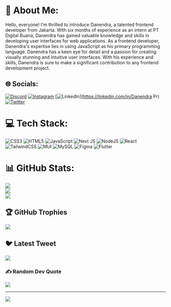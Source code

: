# 💫 About Me:
Hello, everyone! I'm thrilled to introduce Danendra, a talented frontend developer from Jakarta. With six months of experience as an intern at PT Digital Buana, Danendra has gained valuable knowledge and skills in developing user interfaces for web applications. As a frontend developer, Danendra's expertise lies in using JavaScript as his primary programming language. Danendra has a keen eye for detail and a passion for creating visually stunning and intuitive user interfaces. With his experience and skills, Danendra is sure to make a significant contribution to any frontend development project.


## 🌐 Socials:
[![Discord](https://img.shields.io/badge/Discord-%237289DA.svg?logo=discord&logoColor=white)](https://discord.gg/Rofl1st#3761) [![Instagram](https://img.shields.io/badge/Instagram-%23E4405F.svg?logo=Instagram&logoColor=white)](https://instagram.com/rofl1st) [![LinkedIn](https://img.shields.io/badge/LinkedIn-%230077B5.svg?logo=linkedin&logoColor=white)](https://linkedin.com/in/Danendra Pr) [![Twitter](https://img.shields.io/badge/Twitter-%231DA1F2.svg?logo=Twitter&logoColor=white)](https://twitter.com/rofl1st) 

# 💻 Tech Stack:
![CSS3](https://img.shields.io/badge/css3-%231572B6.svg?style=for-the-badge&logo=css3&logoColor=white) ![HTML5](https://img.shields.io/badge/html5-%23E34F26.svg?style=for-the-badge&logo=html5&logoColor=white) ![JavaScript](https://img.shields.io/badge/javascript-%23323330.svg?style=for-the-badge&logo=javascript&logoColor=%23F7DF1E) ![Next JS](https://img.shields.io/badge/Next-black?style=for-the-badge&logo=next.js&logoColor=white) ![NodeJS](https://img.shields.io/badge/node.js-6DA55F?style=for-the-badge&logo=node.js&logoColor=white) ![React](https://img.shields.io/badge/react-%2320232a.svg?style=for-the-badge&logo=react&logoColor=%2361DAFB) ![TailwindCSS](https://img.shields.io/badge/tailwindcss-%2338B2AC.svg?style=for-the-badge&logo=tailwind-css&logoColor=white) ![MUI](https://img.shields.io/badge/MUI-%230081CB.svg?style=for-the-badge&logo=material-ui&logoColor=white) ![MySQL](https://img.shields.io/badge/mysql-%2300f.svg?style=for-the-badge&logo=mysql&logoColor=white) 	![Figma](https://img.shields.io/badge/figma-%23F24E1E.svg?style=for-the-badge&logo=figma&logoColor=white) ![Flutter](https://img.shields.io/badge/Flutter-%2302569B.svg?style=for-the-badge&logo=Flutter&logoColor=white)
# 📊 GitHub Stats:
![](https://github-readme-stats.vercel.app/api?username=ROFL1ST&theme=dark&hide_border=false&include_all_commits=false&count_private=false)<br/>
![](https://github-readme-streak-stats.herokuapp.com/?user=ROFL1ST&theme=dark&hide_border=false)<br/>
![](https://github-readme-stats.vercel.app/api/top-langs/?username=ROFL1ST&theme=dark&hide_border=false&include_all_commits=false&count_private=false&layout=compact)

## 🏆 GitHub Trophies
![](https://github-profile-trophy.vercel.app/?username=ROFL1ST&theme=radical&no-frame=false&no-bg=true&margin-w=4)

## 🐦 Latest Tweet
[![](https://gtce.itsvg.in/api?username=rofl1st)](https://github.com/VishwaGauravIn/github-twitter-card-embed)

### ✍️ Random Dev Quote
![](https://quotes-github-readme.vercel.app/api?type=horizontal&theme=radical)

---
[![](https://visitcount.itsvg.in/api?id=ROFL1ST&icon=0&color=0)](https://visitcount.itsvg.in)

<!-- Proudly created with GPRM ( https://gprm.itsvg.in ) -->
